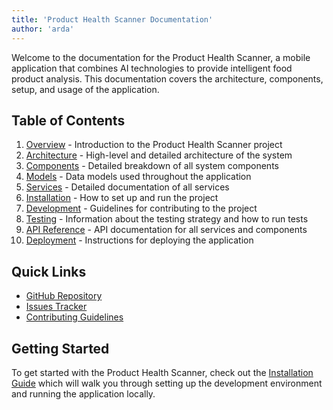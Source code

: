 ```yaml
---
title: 'Product Health Scanner Documentation'
author: 'arda'
---
```


Welcome to the documentation for the Product Health Scanner, a mobile application that combines AI technologies to provide intelligent food product analysis. This documentation covers the architecture, components, setup, and usage of the application.

## Table of Contents

1. [Overview](overview) - Introduction to the Product Health Scanner project
2. [Architecture](architecture) - High-level and detailed architecture of the system
3. [Components](components) - Detailed breakdown of all system components
4. [Models](models) - Data models used throughout the application
5. [Services](services) - Detailed documentation of all services
6. [Installation](installation) - How to set up and run the project
7. [Development](development) - Guidelines for contributing to the project
8. [Testing](testing) - Information about the testing strategy and how to run tests
9. [API Reference](api) - API documentation for all services and components
10. [Deployment](deployment) - Instructions for deploying the application

## Quick Links

- [GitHub Repository](https://github.com/ArdaUzun/product_health_analysis)
- [Issues Tracker](https://github.com/ArdaUzun/product_health_analysis/issues)
- [Contributing Guidelines](development)

## Getting Started

To get started with the Product Health Scanner, check out the [Installation Guide](installation.md) which will walk you through setting up the development environment and running the application locally.